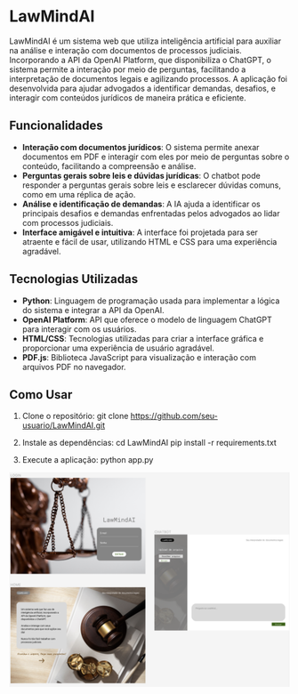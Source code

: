 # LawMindAI

LawMindAI é um sistema web que utiliza inteligência artificial para auxiliar na análise e interação com documentos de processos judiciais. Incorporando a API da OpenAI Platform, que disponibiliza o ChatGPT, o sistema permite a interação por meio de perguntas, facilitando a interpretação de documentos legais e agilizando processos. A aplicação foi desenvolvida para ajudar advogados a identificar demandas, desafios, e interagir com conteúdos jurídicos de maneira prática e eficiente.

## Funcionalidades

- **Interação com documentos jurídicos**: O sistema permite anexar documentos em PDF e interagir com eles por meio de perguntas sobre o conteúdo, facilitando a compreensão e análise.
- **Perguntas gerais sobre leis e dúvidas jurídicas**: O chatbot pode responder a perguntas gerais sobre leis e esclarecer dúvidas comuns, como em uma réplica de ação.
- **Análise e identificação de demandas**: A IA ajuda a identificar os principais desafios e demandas enfrentadas pelos advogados ao lidar com processos judiciais.
- **Interface amigável e intuitiva**: A interface foi projetada para ser atraente e fácil de usar, utilizando HTML e CSS para uma experiência agradável.

## Tecnologias Utilizadas

- **Python**: Linguagem de programação usada para implementar a lógica do sistema e integrar a API da OpenAI.
- **OpenAI Platform**: API que oferece o modelo de linguagem ChatGPT para interagir com os usuários.
- **HTML/CSS**: Tecnologias utilizadas para criar a interface gráfica e proporcionar uma experiência de usuário agradável.
- **PDF.js**: Biblioteca JavaScript para visualização e interação com arquivos PDF no navegador.

## Como Usar

1. Clone o repositório:
    git clone https://github.com/seu-usuario/LawMindAI.git

2. Instale as dependências:
    cd LawMindAI
    pip install -r requirements.txt

3. Execute a aplicação:
    python app.py


![Interface LawMindAI](static/interface.png)

